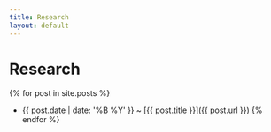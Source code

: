 ```yaml
---
title: Research
layout: default
---
```


# Research

{% for post in site.posts %}
  - {{ post.date | date: '%B %Y' }} <span class="separator">~</span> [{{ post.title }}]({{ post.url }})
{% endfor %}
